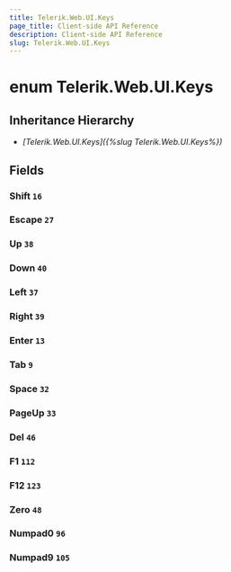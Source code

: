 ```yaml
---
title: Telerik.Web.UI.Keys
page_title: Client-side API Reference
description: Client-side API Reference
slug: Telerik.Web.UI.Keys
---
```


# enum Telerik.Web.UI.Keys

## Inheritance Hierarchy

* *[Telerik.Web.UI.Keys]({%slug Telerik.Web.UI.Keys%})*

## Fields

### Shift `16`

### Escape `27`

### Up `38`

### Down `40`

### Left `37`

### Right `39`

### Enter `13`

### Tab `9`

### Space `32`

### PageUp `33`

### Del `46`

### F1 `112`

### F12 `123`

### Zero `48`

### Numpad0 `96`

### Numpad9 `105`


